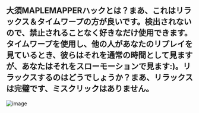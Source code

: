 ## 大須MAPLEMAPPERハックとは？まあ、これはリラックス＆タイムワープの方が良いです。検出されないので、禁止されることなく好きなだけ使用できます。タイムワープを使用し、他の人があなたのリプレイを見ているとき、彼らはそれを通常の時間として見ますが、あなたはそれをスローモーションで見ます:)。リラックスするのはどうでしょうか？まあ、リラックスは完璧です、ミスクリックはありません。

![image](https://github.com/M3ntass/osumaple/assets/169246009/1e33df29-4f22-43dc-ab82-fb68ff0eb055)

